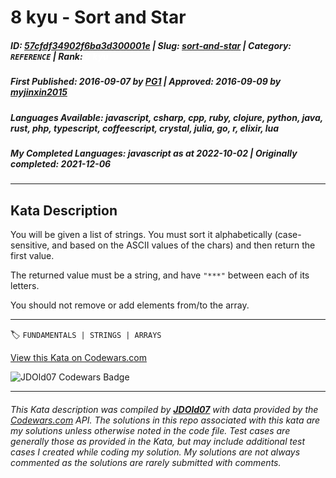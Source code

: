 # 8 kyu - Sort and Star

##### **ID**: [57cfdf34902f6ba3d300001e](https://www.codewars.com/kata/57cfdf34902f6ba3d300001e) | **Slug**: [sort-and-star](https://www.codewars.com/kata/57cfdf34902f6ba3d300001e) | **Category**: `REFERENCE` | **Rank**: <span style="color:white">8 kyu</span>

##### **First Published**: 2016-09-07 ***by*** [PG1](https://www.codewars.com/users/PG1) | **Approved**: 2016-09-09 ***by*** [myjinxin2015](https://www.codewars.com/users/myjinxin2015)

##### **Languages Available**: javascript, csharp, cpp, ruby, clojure, python, java, rust, php, typescript, coffeescript, crystal, julia, go, r, elixir, lua

##### **My Completed Languages**: javascript ***as at*** 2022-10-02 | **Originally completed**: 2021-12-06

---

## Kata Description


You will be given a list of strings. You must sort it alphabetically (case-sensitive, and based on the ASCII values of the chars) and then return the first value.



The returned value must be a string, and have `"***"` between each of its letters.



You should not remove or add elements from/to the array.

---


🏷 `FUNDAMENTALS | STRINGS | ARRAYS`


[View this Kata on Codewars.com](https://www.codewars.com/kata/57cfdf34902f6ba3d300001e)

![](https://www.codewars.com/users/jdold07/badges/large "JDOld07 Codewars Badge")

---

###### *This Kata description was compiled by [**JDOld07**](https://tpstech.dev) with data provided by the [Codewars.com](https://www.codewars.com) API.  The solutions in this repo associated with this kata are my solutions unless otherwise noted in the code file.  Test cases are generally those as provided in the Kata, but may include additional test cases I created while coding my solution.  My solutions are not always commented as the solutions are rarely submitted with comments.*
